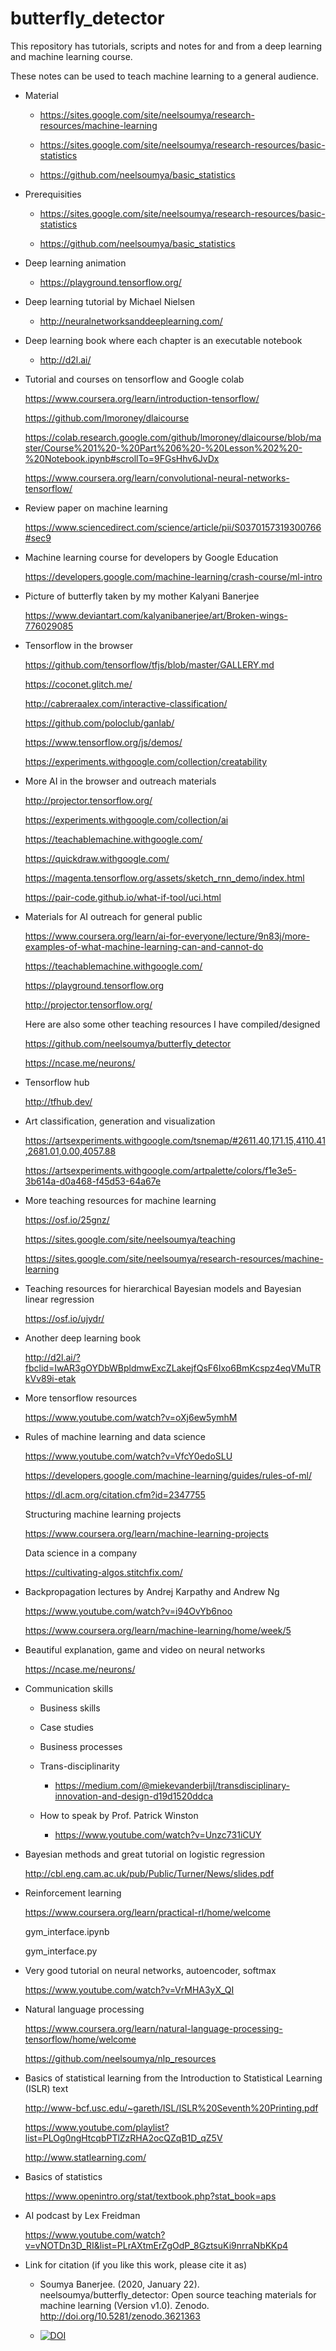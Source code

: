 # butterfly_detector

This repository has tutorials, scripts and notes for and from a deep learning and machine learning course. 

These notes can be used to teach machine learning to a general audience.

* Material

    * https://sites.google.com/site/neelsoumya/research-resources/machine-learning
    
    * https://sites.google.com/site/neelsoumya/research-resources/basic-statistics
    
    * https://github.com/neelsoumya/basic_statistics
    
* Prerequisities

    * https://sites.google.com/site/neelsoumya/research-resources/basic-statistics  
    
    * https://github.com/neelsoumya/basic_statistics
    
* Deep learning animation

    * https://playground.tensorflow.org/
    
* Deep learning tutorial by Michael Nielsen

    * http://neuralnetworksanddeeplearning.com/

* Deep learning book where each chapter is an executable notebook

    * http://d2l.ai/
    
* Tutorial and courses on tensorflow and Google colab

    https://www.coursera.org/learn/introduction-tensorflow/
    
    https://github.com/lmoroney/dlaicourse
    
    https://colab.research.google.com/github/lmoroney/dlaicourse/blob/master/Course%201%20-%20Part%206%20-%20Lesson%202%20-%20Notebook.ipynb#scrollTo=9FGsHhv6JvDx
    
    https://www.coursera.org/learn/convolutional-neural-networks-tensorflow/
    
    
* Review paper on machine learning

    https://www.sciencedirect.com/science/article/pii/S0370157319300766#sec9
    
* Machine learning course for developers by Google Education

    https://developers.google.com/machine-learning/crash-course/ml-intro
    
* Picture of butterfly taken by my mother Kalyani Banerjee

    https://www.deviantart.com/kalyanibanerjee/art/Broken-wings-776029085
    
    
    
* Tensorflow in the browser

    https://github.com/tensorflow/tfjs/blob/master/GALLERY.md

    https://coconet.glitch.me/

    http://cabreraalex.com/interactive-classification/
    
    https://github.com/poloclub/ganlab/
    
    https://www.tensorflow.org/js/demos/
    
    https://experiments.withgoogle.com/collection/creatability
    


* More AI in the browser and outreach materials

    http://projector.tensorflow.org/
    
    https://experiments.withgoogle.com/collection/ai
    
    https://teachablemachine.withgoogle.com/
    
    https://quickdraw.withgoogle.com/
    
    https://magenta.tensorflow.org/assets/sketch_rnn_demo/index.html
    
    https://pair-code.github.io/what-if-tool/uci.html
    
    
* Materials for AI outreach for general public

    https://www.coursera.org/learn/ai-for-everyone/lecture/9n83j/more-examples-of-what-machine-learning-can-and-cannot-do​

    https://teachablemachine.withgoogle.com/

    https://playground.tensorflow.org

    http://projector.tensorflow.org/

    Here are also some other teaching resources I have compiled/designed

    https://github.com/neelsoumya/butterfly_detector
    
    https://ncase.me/neurons/
    

* Tensorflow hub

    http://tfhub.dev/
    

* Art classification, generation and visualization

    https://artsexperiments.withgoogle.com/tsnemap/#2611.40,171.15,4110.41,2681.01,0.00,4057.88
    
    https://artsexperiments.withgoogle.com/artpalette/colors/f1e3e5-3b614a-d0a468-f45d53-64a67e


* More teaching resources for machine learning

    https://osf.io/25gnz/
    
    https://sites.google.com/site/neelsoumya/teaching
    
    https://sites.google.com/site/neelsoumya/research-resources/machine-learning


* Teaching resources for hierarchical Bayesian models and Bayesian linear regression

    https://osf.io/ujydr/
    
    
* Another deep learning book

    http://d2l.ai/?fbclid=IwAR3gOYDbWBpldmwExcZLakejfQsF6Ixo6BmKcspz4eqVMuTRkVv89i-etak
    

* More tensorflow resources

    https://www.youtube.com/watch?v=oXj6ew5ymhM
    

* Rules of machine learning and data science

    https://www.youtube.com/watch?v=VfcY0edoSLU
    
    https://developers.google.com/machine-learning/guides/rules-of-ml/
    
    https://dl.acm.org/citation.cfm?id=2347755
    
    Structuring machine learning projects
    
    https://www.coursera.org/learn/machine-learning-projects
    
    Data science in a company 
    
    https://cultivating-algos.stitchfix.com/
    
    
* Backpropagation lectures by Andrej Karpathy and Andrew Ng

    https://www.youtube.com/watch?v=i94OvYb6noo
    
    https://www.coursera.org/learn/machine-learning/home/week/5


* Beautiful explanation, game and video on neural networks

    https://ncase.me/neurons/
    
    
* Communication skills

    * Business skills
    
    * Case studies
    
    * Business processes
    
    * Trans-disciplinarity
    
         * https://medium.com/@miekevanderbijl/transdisciplinary-innovation-and-design-d19d1520ddca
    
    * How to speak by Prof. Patrick Winston
    
         * https://www.youtube.com/watch?v=Unzc731iCUY

* Bayesian methods and great tutorial on logistic regression

    http://cbl.eng.cam.ac.uk/pub/Public/Turner/News/slides.pdf
    

* Reinforcement learning

    https://www.coursera.org/learn/practical-rl/home/welcome
    
    gym_interface.ipynb
    
    gym_interface.py
    
    
* Very good tutorial on neural networks, autoencoder, softmax 

    https://www.youtube.com/watch?v=VrMHA3yX_QI
    

* Natural language processing

    https://www.coursera.org/learn/natural-language-processing-tensorflow/home/welcome
    
    https://github.com/neelsoumya/nlp_resources
    
    
* Basics of statistical learning from the Introduction to Statistical Learning (ISLR) text

    http://www-bcf.usc.edu/~gareth/ISL/ISLR%20Seventh%20Printing.pdf
    
    https://www.youtube.com/playlist?list=PLOg0ngHtcqbPTlZzRHA2ocQZqB1D_qZ5V
    
    http://www.statlearning.com/
    
    
* Basics of statistics
 
    https://www.openintro.org/stat/textbook.php?stat_book=aps


* AI podcast by Lex Freidman

    https://www.youtube.com/watch?v=vNOTDn3D_RI&list=PLrAXtmErZgOdP_8GztsuKi9nrraNbKKp4
    
    
* Link for citation (if you like this work, please cite it as)

    * Soumya Banerjee. (2020, January 22). neelsoumya/butterfly_detector: Open source teaching materials for machine learning (Version v1.0). Zenodo. http://doi.org/10.5281/zenodo.3621363

    * [![DOI](https://zenodo.org/badge/180774639.svg)](https://zenodo.org/badge/latestdoi/180774639)


    
